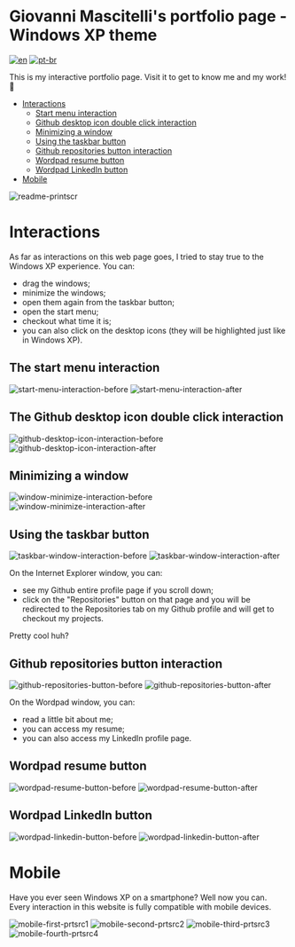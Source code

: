 # Giovanni Mascitelli's portfolio page - Windows XP theme
[![en](https://img.shields.io/badge/lang-en-red.svg)](https://github.com/giomascitelli/giomascitelli.github.io/blob/main/README.md)
[![pt-br](https://img.shields.io/badge/lang-pt--br-green.svg)](https://github.com/giomascitelli/giomascitelli.github.io/blob/main/README.pt-br.md)

This is my interactive portfolio page. Visit it to get to know me and my work! 🙂

- [Interactions](#interactions)
  - [Start menu interaction](#the-start-menu-interaction)
  - [Github desktop icon double click interaction](#the-github-desktop-icon-double-click-interaction)
  - [Minimizing a window](#minimizing-a-window)
  - [Using the taskbar button](#using-the-taskbar-button)
  - [Github repositories button interaction](#github-repositories-button-interaction)
  - [Wordpad resume button](#wordpad-resume-button)
  - [Wordpad LinkedIn button](#wordpad-linkedin-button)
- [Mobile](#mobile)


![readme-printscr](https://github.com/giomascitelli/giomascitelli.github.io/assets/47045018/bf06f705-d577-4324-a30e-cd5c85e91fb1)

# Interactions

As far as interactions on this web page goes, I tried to stay true to the Windows XP experience. You can: 
- drag the windows;
- minimize the windows;
- open them again from the taskbar button;
- open the start menu;
- checkout what time it is;
- you can also click on the desktop icons (they will be highlighted just like in Windows XP).

## The start menu interaction
![start-menu-interaction-before](https://github.com/giomascitelli/giomascitelli.github.io/assets/47045018/d9eab58c-4d8b-40e7-bbc9-82acdd7265f0) ![start-menu-interaction-after](https://github.com/giomascitelli/giomascitelli.github.io/assets/47045018/fa71f02a-1669-4ba5-9111-ed4213ff2a98)

## The Github desktop icon double click interaction
![github-desktop-icon-interaction-before](https://github.com/giomascitelli/giomascitelli.github.io/assets/47045018/c110bf5a-66a0-4beb-aeeb-68fb6315738b) ![github-desktop-icon-interaction-after](https://github.com/giomascitelli/giomascitelli.github.io/assets/47045018/3c9194da-341e-459e-a535-b8a48f02f976)

## Minimizing a window
![window-minimize-interaction-before](https://github.com/giomascitelli/giomascitelli.github.io/assets/47045018/ad3868c1-73ef-4427-a181-c09345992284) ![window-minimize-interaction-after](https://github.com/giomascitelli/giomascitelli.github.io/assets/47045018/ec712366-3664-4797-9bba-0858ae32754e)

## Using the taskbar button
![taskbar-window-interaction-before](https://github.com/giomascitelli/giomascitelli.github.io/assets/47045018/c87314e8-b3e5-43a7-86fb-0e5162982ddb) ![taskbar-window-interaction-after](https://github.com/giomascitelli/giomascitelli.github.io/assets/47045018/39fc4c9a-7108-4c28-84e2-817f37181cb0)

On the Internet Explorer window, you can:
- see my Github entire profile page if you scroll down;
- click on the "Repositories" button on that page and you will be redirected to the Repositories tab on my Github profile and will get to checkout my projects.

Pretty cool huh?

## Github repositories button interaction

![github-repositories-button-before](https://github.com/giomascitelli/giomascitelli.github.io/assets/47045018/7e5ee8b3-f2c4-47c9-b6f9-0d79a3d48529) ![github-repositories-button-after](https://github.com/giomascitelli/giomascitelli.github.io/assets/47045018/79c4c0fd-d1b7-493f-881d-7861aa282562)

On the Wordpad window, you can:
- read a little bit about me;
- you can access my resume;
- you can also access my LinkedIn profile page.

## Wordpad resume button

![wordpad-resume-button-before](https://github.com/giomascitelli/giomascitelli.github.io/assets/47045018/1d5ea07d-04fe-47db-804d-148c90200adc) ![wordpad-resume-button-after](https://github.com/giomascitelli/giomascitelli.github.io/assets/47045018/2f644c84-67f9-4b8e-bedb-a8f4d5bba94e)

## Wordpad LinkedIn button

![wordpad-linkedin-button-before](https://github.com/giomascitelli/giomascitelli.github.io/assets/47045018/2eb1e9a7-bc79-4fd3-9f9a-4fd4c661981e) ![wordpad-linkedin-button-after](https://github.com/giomascitelli/giomascitelli.github.io/assets/47045018/d148e9ab-df09-486c-844f-94fb3f879be5)


# Mobile

Have you ever seen Windows XP on a smartphone? Well now you can. Every interaction in this website is fully compatible with mobile devices.

![mobile-first-prtsrc1](https://github.com/giomascitelli/giomascitelli.github.io/assets/47045018/acadc496-8cd2-451e-8843-9d1f85d39530) ![mobile-second-prtsrc2](https://github.com/giomascitelli/giomascitelli.github.io/assets/47045018/730ff9f2-2c1c-4d06-b2c4-dcc82b2dd2f8) ![mobile-third-prtsrc3](https://github.com/giomascitelli/giomascitelli.github.io/assets/47045018/7ceb2174-f0ea-424f-80a8-94b1f98d0950) ![mobile-fourth-prtsrc4](https://github.com/giomascitelli/giomascitelli.github.io/assets/47045018/61af2f59-a24b-4182-aa10-f6d402713906)









